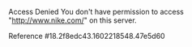 Access Denied You don't have permission to access "http://www.nike.com/" on this server.

Reference #18.2f8edc43.1602218548.47e5d60